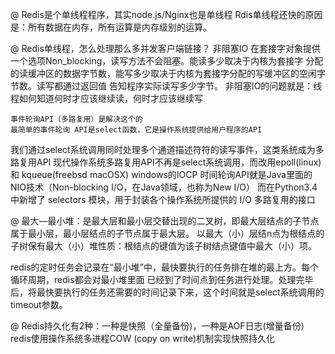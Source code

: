 @ Redis是个单线程程序，其实node.js/Nginx也是单线程
 Rdis单线程还快的原因是：所有数据在内存，所有运算是内存级别的运算。

@ Redis单线程，怎么处理那么多并发客户端链接？
    非阻塞IO  在套接字对象提供一个选项Non_blocking，读写方法不会阻塞。能读多少取决于内核为套接字
分配的读缓冲区的数据字节数，能写多少取决于内核为套接字分配的写缓冲区的空闲字节数。读写都通过返回值
告知程序实际读写多少字节。
    非阻塞IO的问题就是：线程如何知道何时才应该继续读，何时才应该继续写

    事件轮询API（多路复用）是解决这个的
    最简单的事件轮询 API是select函数，它是操作系统提供给用户程序的API
我们通过select系统调用同时处理多个通道描述符符的读写事件，这类系统成为多路复用API
现代操作系统多路复用API不再是select系统调用，而改用epoll(linux)和 kqueue(freebsd macOSX) 
windows的IOCP
    时间轮询API就是Java里面的NIO技术（Non-blocking I/O，在Java领域，也称为New I/O）
    而在Python3.4 中新增了 selectors 模块，用于封装各个操作系统所提供的 I/O 多路复用的接口

@
最大—最小堆：是最大层和最小层交替出现的二叉树，即最大层结点的子节点属于最小层，最小层结点的子节点属于最大层。 以最大（小）层结n点为根结点的子树保有最大（小）堆性质：根结点的键值为该子树结点键值中最大（小）项。

redis的定时任务会记录在“最小堆”中，最快要执行的任务排在堆的最上方。每个循环周期，redis都会对最小堆里面
已经到了时间点到任务进行处理。处理完毕后，将最快要执行的任务还需要的时间记录下来，这个时间就是select系统调用的
timeout参数。

@ Redis持久化有2种：一种是快照（全量备份)，一种是AOF日志(增量备份)
redis使用操作系统多进程COW (copy on write)机制实现快照持久化